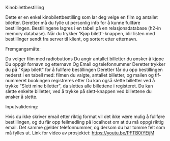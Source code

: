 Kinobilettbestilling

Dette er en enkel kinobilettbestilling som lar deg velge en film og antallet biletter. Deretter må du fylle ut personlig info for å kunne fullføre bestillingen. Bestillingene lagres i en tabell på en relasjonsdatabase (h2-in memory database). Når du trykker 'Kjøp bilett'-knappen, blir listen med bestillinger sendt fra server til klient, og sortert etter etternavn.

Fremgangsmåte:

Du velger film med radiobuttons
Du angir antallet billetter du ønsker å kjøpe
Du oppgir fornavn og etternavn
Og Email og telefonnummer
Deretter trykker du på "Kjøp bilett" for å fullføre bestillingen
Deretter får du opp bestillingen nederst i en tabell med: filmen du valgte, antallet billetter, og mailen og tlf-nummeret bookingen registreres etter
Du kan også slette billetter ved å trykke "Slett mine biletter", da slettes alle billettene i registeret.
Du kan slette enkelte billetter, ved å trykke på slett-knappen ved billettene du ønsker å slette.

Inputvalidering:

Hvis du ikke skriver email etter riktig format vil det ikke være mulig å fullføre bestillingen, og du får opp feilmedling på localhost om at du må oppgi riktig email.
Det samme gjelder telefonnummer, og dersom du har tomme felt som må fylles ut.
Link for video av prosjektet: https://youtu.be/PFTB0tYEijM
